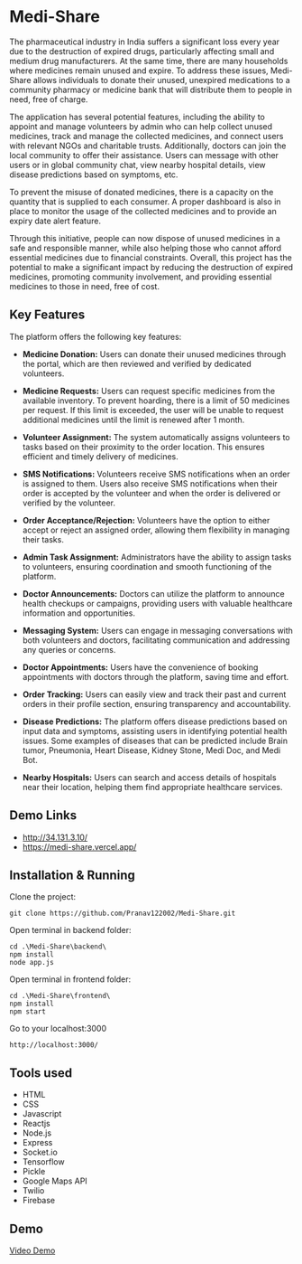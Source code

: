# Medi-Share
The pharmaceutical industry in India suffers a significant loss every year due to the destruction of expired drugs, particularly affecting small and medium drug manufacturers. At the same time, there are many households where medicines remain unused and expire. To address these issues, Medi-Share allows individuals to donate their unused, unexpired medications to a community pharmacy or medicine bank that will distribute them to people in need, free of charge.

The application has several potential features, including the ability to appoint and manage volunteers by admin who can help collect unused medicines, track and manage the collected medicines, and connect users with relevant NGOs and charitable trusts. Additionally, doctors can join the local community to offer their assistance. Users can message with other users or in global community chat, view nearby hospital details, view disease predictions based on symptoms, etc.

To prevent the misuse of donated medicines, there is a capacity on the quantity that is supplied to each consumer. A proper dashboard is also in place to monitor the usage of the collected medicines and to provide an expiry date alert feature.

Through this initiative, people can now dispose of unused medicines in a safe and responsible manner, while also helping those who cannot afford essential medicines due to financial constraints. Overall, this project has the potential to make a significant impact by reducing the destruction of expired medicines, promoting community involvement, and providing essential medicines to those in need, free of cost.

## Key Features

The platform offers the following key features:

- **Medicine Donation:** Users can donate their unused medicines through the portal, which are then reviewed and verified by dedicated volunteers.

- **Medicine Requests:** Users can request specific medicines from the available inventory. To prevent hoarding, there is a limit of 50 medicines per request. If this limit is exceeded, the user will be unable to request additional medicines until the limit is renewed after 1 month.

- **Volunteer Assignment:** The system automatically assigns volunteers to tasks based on their proximity to the order location. This ensures efficient and timely delivery of medicines.

- **SMS Notifications:** Volunteers receive SMS notifications when an order is assigned to them. Users also receive SMS notifications when their order is accepted by the volunteer and when the order is delivered or verified by the volunteer.

- **Order Acceptance/Rejection:** Volunteers have the option to either accept or reject an assigned order, allowing them flexibility in managing their tasks.

- **Admin Task Assignment:** Administrators have the ability to assign tasks to volunteers, ensuring coordination and smooth functioning of the platform.

- **Doctor Announcements:** Doctors can utilize the platform to announce health checkups or campaigns, providing users with valuable healthcare information and opportunities.

- **Messaging System:** Users can engage in messaging conversations with both volunteers and doctors, facilitating communication and addressing any queries or concerns.

- **Doctor Appointments:** Users have the convenience of booking appointments with doctors through the platform, saving time and effort.

- **Order Tracking:** Users can easily view and track their past and current orders in their profile section, ensuring transparency and accountability.

- **Disease Predictions:** The platform offers disease predictions based on input data and symptoms, assisting users in identifying potential health issues. Some examples of diseases that can be predicted include Brain tumor, Pneumonia, Heart Disease, Kidney Stone, Medi Doc, and Medi Bot.

- **Nearby Hospitals:** Users can search and access details of hospitals near their location, helping them find appropriate healthcare services.


## Demo Links
* http://34.131.3.10/
* https://medi-share.vercel.app/

## Installation & Running 
Clone the project:
```
git clone https://github.com/Pranav122002/Medi-Share.git
```
Open terminal in backend folder:
```
cd .\Medi-Share\backend\
npm install
node app.js
```
Open terminal in frontend folder:
```
cd .\Medi-Share\frontend\
npm install
npm start
```
Go to your localhost:3000
```
http://localhost:3000/
```

## Tools used
* HTML
* CSS
* Javascript
* Reactjs
* Node.js
* Express
* Socket.io
* Tensorflow
* Pickle
* Google Maps API
* Twilio
* Firebase

## Demo
[Video Demo](https://youtu.be/Rm6AlLpAPMA)
<!-- ## Demo images -->
<!-- To view more demo images go to demo folder of this repo -->

